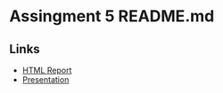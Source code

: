 # Assingment 5 README.md

## Links
- [HTML Report](https://miracleephraim.github.io/miracleephraim-assignment5/)
- [Presentation](https://miracleephraim.github.io/miracleephraim-assignment5/presentation.html)

